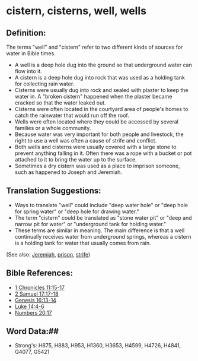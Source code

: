 # cistern, cisterns, well, wells #

## Definition: ##

The terms "well" and "cistern" refer to two different kinds of sources for water in Bible times.

* A well is a deep hole dug into the ground so that underground water can flow into it.
* A cistern is a deep hole dug into rock that was used as a holding tank for collecting rain water.
* Cisterns were usually dug into rock and sealed with plaster to keep the water in. A "broken cistern" happened when the plaster became cracked so that the water leaked out.
* Cisterns were often located in the courtyard area of people's homes to catch the rainwater that would run off the roof.
* Wells were often located where they could be accessed by several families or a whole community.
* Because water was very important for both people and livestock, the right to use a well was often a cause of strife and conflict.
* Both wells and cisterns were usually covered with a large stone to prevent anything falling in it. Often there was a rope with a bucket or pot attached to it to bring the water up to the surface.
* Sometimes a dry cistern was used as a place to imprison someone, such as happened to Joseph and Jeremiah.

## Translation Suggestions: ##

* Ways to translate "well" could include "deep water hole" or "deep hole for spring water" or "deep hole for drawing water."
* The term "cistern" could be translated as "stone water pit" or "deep and narrow pit for water" or "underground tank for holding water."
* These terms are similar in meaning. The main difference is that a well continually receives water from underground springs, whereas a cistern is a holding tank for water that usually comes from rain.

(See also: [Jeremiah](../names/jeremiah.md), [prison](prison.md), [strife](strife.md))

## Bible References: ##

* [1 Chronicles 11:15-17](rc://en/tn/help/1ch/11/15)
* [2 Samuel 17:17-18](rc://en/tn/help/2sa/17/17)
* [Genesis 16:13-14](rc://en/tn/help/gen/16/13)
* [Luke 14:4-6](rc://en/tn/help/luk/14/04)
* [Numbers 20:17](rc://en/tn/help/num/20/17)

## Word Data:##

* Strong's: H875, H883, H953, H1360, H3653, H4599, H4726, H4841, G4077, G5421
